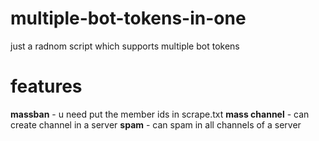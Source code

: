 # multiple-bot-tokens-in-one
just a radnom script which supports multiple bot tokens
# features
**massban** - u need put the member ids in scrape.txt
**mass channel** - can create channel in a server
**spam** - can spam in all channels of a server
